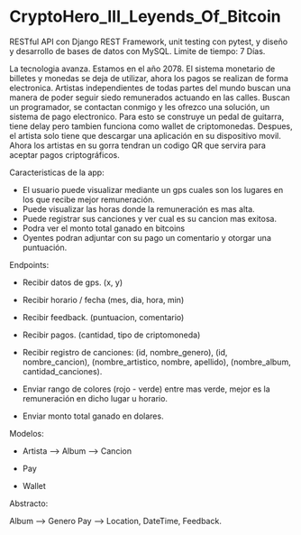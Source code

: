 # CryptoHero_III_Leyends_Of_Bitcoin
RESTful API con Django REST Framework, unit testing con pytest, y diseño y desarrollo de bases de datos con MySQL. Limite de tiempo: 7 Días.

La tecnologia avanza. Estamos en el año 2078.
El sistema monetario de billetes y monedas se deja de utilizar, ahora los pagos se realizan de forma electronica.
Artistas independientes de todas partes del mundo buscan una manera de poder seguir siedo remunerados actuando en las calles.
Buscan un programador, se contactan conmigo y les ofrezco una solución, un sistema de pago electronico.
Para esto se construye un pedal de guitarra, tiene delay pero tambien funciona como wallet de criptomonedas.
Despues, el artista solo tiene que descargar una aplicación en su dispositivo movil.
Ahora los artistas en su gorra tendran un codigo QR que servira para aceptar pagos criptográficos.

Caracteristicas de la app:
* El usuario puede visualizar mediante un gps cuales son los lugares en los que recibe mejor remuneración.
* Puede visualizar las horas donde la remuneración es mas alta.
* Puede registrar sus canciones y ver cual es su cancion mas exitosa.
* Podra ver el monto total ganado en bitcoins
* Oyentes podran adjuntar con su pago un comentario y otorgar una puntuación.

Endpoints:
* Recibir datos de gps. (x, y)
* Recibir horario / fecha (mes, dia, hora, min)
* Recibir feedback. (puntuacion, comentario)
* Recibir pagos. (cantidad, tipo de criptomoneda)
* Recibir registro de canciones: (id, nombre_genero), (id, nombre_cancion), (nombre_artistico, nombre, apellido), (nombre_album, cantidad_canciones).

* Enviar rango de colores (rojo - verde) entre mas verde, mejor es la remuneración en dicho lugar u horario.
* Enviar monto total ganado en dolares.

Modelos:

* Artista --> Album --> Cancion

* Pay
* Wallet

Abstracto:

Album --> Genero
Pay --> Location, DateTime, Feedback.
